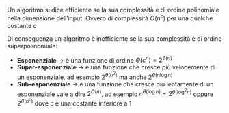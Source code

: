 Un algoritmo si dice efficiente se la sua complessità è di ordine polinomiale nella dimensione dell’input.
Ovvero di complessità $O(n^c)$ per una qualche costante $c$

Di conseguenza un algoritmo è inefficiente se la sua complessità è di ordine superpolinomiale:
- **Esponenziale** → è una funzione di ordine $\Theta(c^n)=2^{\theta(n)}$
- **Super-esponenziale** → è una funzione che cresce più velocemente di un esponenziale, ad esempio $2^{\theta(n^2)}$ ma anche $2^{\theta(n\log n)}$
- **Sub-esponenziale** → è una funzione che cresce più lentamente di un esponenziale vale a dire $2^{O(n)}$, ad esempio $n^{\theta(\log n)}=2^{\theta(\log^2 n)}$ oppure $2^{\theta(n^c)}$ dove $c$ è una costante inferiore a $1$

